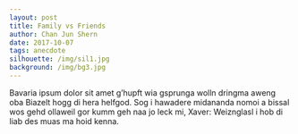 ```yaml
---
layout: post
title: Family vs Friends
author: Chan Jun Shern
date: 2017-10-07
tags: anecdote
silhouette: /img/sil1.jpg
background: /img/bg3.jpg
---
```


Bavaria ipsum dolor sit amet g’hupft wia gsprunga wolln dringma aweng oba Biazelt hogg di hera helfgod. Sog i hawadere midananda nomoi a bissal wos gehd ollaweil gor kumm geh naa jo leck mi, Xaver: Weiznglasl i hob di liab des muas ma hoid kenna.
